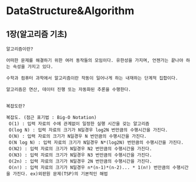 # DataStructure&Algorithm
## 1장(알고리즘 기초)

    알고리즘이란?
  
    어떠한 문제를 해결하기 위한 여러 동작들의 모임이다. 유한성을 가지며, 언젠가는 끝나야 하는 속성을 가지고 있다. 
  
    수학과 컴퓨터 과학에서 알고리즘이란 작동이 일어나게 하는 내재하는 단계적 집합이다. 
  
    알고리즘은 연산, 데이터 진행 또는 자동화된 추론을 수행한다.
  
    
    복잡도란?
    
    복잡도. (점근 표기법 : Big-O Notation)
     O(1) : 입력 자료의 수에 관계없이 일정한 실행 시간을 갖는 알고리즘
     O(log N) : 입력 자료의 크기가 N일경우 log2N 번만큼의 수행시간을 가진다.
     O(N) : 입력 자료의 크기가 N일경우 N 번만큼의 수행시간을 가진다.
     O(N log N) : 입력 자료의 크기가 N일경우 N*(log2N) 번만큼의 수행시간을 가진다.
     O(N2) : 입력 자료의 크기가 N일경우 N2 번만큼의 수행시간을 가진다.
     O(N3) : 입력 자료의 크기가 N일경우 N3 번만큼의 수행시간을 가진다.
     O(2n) : 입력 자료의 크기가 N일경우 2N 번만큼의 수행시간을 가진다.
     O(n!) : 입력 자료의 크기가 N일경우 n*(n-1)*(n-2)... * 1(n!) 번만큼의 수행시간을 가진다. ex)외판원 문제(TSP)의 기본적인 해법
